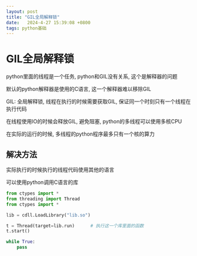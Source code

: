 ```yaml
---
layout: post
title: "GIL全局解释锁" 
date:   2024-4-27 15:39:08 +0800
tags: python基础
---
```


# GIL全局解释锁

python里面的线程是一个任务, python和GIL没有关系, 这个是解释器的问题

默认的python解释器是使用的C语言, 这一个解释器难以移除GIL

GIL: 全局解释锁, 线程在执行的时候需要获取GIL, 保证同一个时刻只有一个线程在执行代码

在线程使用IO的时候会释放GIL, 避免阻塞, python的多线程可以使用多核CPU

在实际的运行的时候, 多线程的python程序最多只有一个核的算力

## 解决方法

实际执行的时候执行的线程代码使用其他的语言

可以使用python调用C语言的库

```python
from ctypes import *
from threading import Thread
from ctypes import *

lib = cdll.LoadLibrary("lib.so")

t = Thread(target=lib.run)		# 执行这一个库里面的函数
t.start()

while True:
    pass
```











